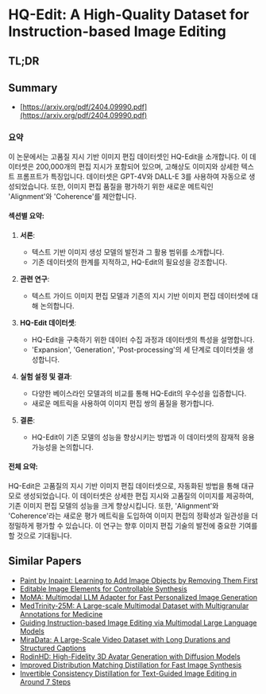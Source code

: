 # HQ-Edit: A High-Quality Dataset for Instruction-based Image Editing
## TL;DR
## Summary
- [https://arxiv.org/pdf/2404.09990.pdf](https://arxiv.org/pdf/2404.09990.pdf)

### 요약

이 논문에서는 고품질 지시 기반 이미지 편집 데이터셋인 HQ-Edit을 소개합니다. 이 데이터셋은 200,000개의 편집 지시가 포함되어 있으며, 고해상도 이미지와 상세한 텍스트 프롬프트가 특징입니다. 데이터셋은 GPT-4V와 DALL-E 3를 사용하여 자동으로 생성되었습니다. 또한, 이미지 편집 품질을 평가하기 위한 새로운 메트릭인 'Alignment'와 'Coherence'를 제안합니다.

#### 섹션별 요약:

1. **서론**:
   - 텍스트 기반 이미지 생성 모델의 발전과 그 활용 범위를 소개합니다.
   - 기존 데이터셋의 한계를 지적하고, HQ-Edit의 필요성을 강조합니다.

2. **관련 연구**:
   - 텍스트 가이드 이미지 편집 모델과 기존의 지시 기반 이미지 편집 데이터셋에 대해 논의합니다.

3. **HQ-Edit 데이터셋**:
   - HQ-Edit을 구축하기 위한 데이터 수집 과정과 데이터셋의 특성을 설명합니다.
   - 'Expansion', 'Generation', 'Post-processing'의 세 단계로 데이터셋을 생성합니다.

4. **실험 설정 및 결과**:
   - 다양한 베이스라인 모델과의 비교를 통해 HQ-Edit의 우수성을 입증합니다.
   - 새로운 메트릭을 사용하여 이미지 편집 쌍의 품질을 평가합니다.

5. **결론**:
   - HQ-Edit이 기존 모델의 성능을 향상시키는 방법과 이 데이터셋의 잠재적 응용 가능성을 논의합니다.

#### 전체 요약:

HQ-Edit은 고품질의 지시 기반 이미지 편집 데이터셋으로, 자동화된 방법을 통해 대규모로 생성되었습니다. 이 데이터셋은 상세한 편집 지시와 고품질의 이미지를 제공하여, 기존 이미지 편집 모델의 성능을 크게 향상시킵니다. 또한, 'Alignment'와 'Coherence'라는 새로운 평가 메트릭을 도입하여 이미지 편집의 정확성과 일관성을 더 정밀하게 평가할 수 있습니다. 이 연구는 향후 이미지 편집 기술의 발전에 중요한 기여를 할 것으로 기대됩니다.

## Similar Papers
- [Paint by Inpaint: Learning to Add Image Objects by Removing Them First](2404.18212.md)
- [Editable Image Elements for Controllable Synthesis](2404.16029.md)
- [MoMA: Multimodal LLM Adapter for Fast Personalized Image Generation](2404.05674.md)
- [MedTrinity-25M: A Large-scale Multimodal Dataset with Multigranular Annotations for Medicine](2408.02900.md)
- [Guiding Instruction-based Image Editing via Multimodal Large Language Models](2309.17102.md)
- [MiraData: A Large-Scale Video Dataset with Long Durations and Structured Captions](2407.06358.md)
- [RodinHD: High-Fidelity 3D Avatar Generation with Diffusion Models](2407.06938.md)
- [Improved Distribution Matching Distillation for Fast Image Synthesis](2405.14867.md)
- [Invertible Consistency Distillation for Text-Guided Image Editing in Around 7 Steps](2406.14539.md)
